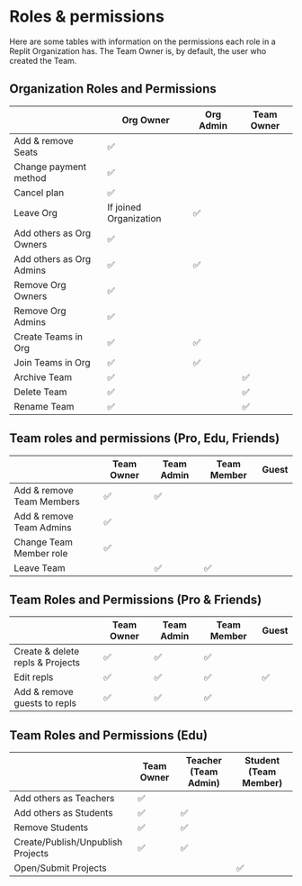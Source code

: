 # Roles & permissions

Here are some tables with information on the permissions each role in a Replit Organization has. The Team Owner is, by default, the user who created the Team.

## Organization Roles and Permissions
|                          | Org Owner               | Org Admin | Team Owner |
|--------------------------|-------------------------|-----------|------------|
| Add & remove Seats       | ✅                      |           |            |
| Change payment method    | ✅                      |           |            |
| Cancel plan              | ✅                      |           |            |
| Leave Org                | If joined Organization  | ✅        |            |
| Add others as Org Owners | ✅                      |           |            |
| Add others as Org Admins | ✅                      | ✅        |            |
| Remove Org Owners        | ✅                      |           |            |
| Remove Org Admins        | ✅                      |           |            |
| Create Teams in Org      | ✅                      | ✅        |            |
| Join Teams in Org        | ✅                      | ✅        |            |
| Archive Team             | ✅                      |           | ✅         |
| Delete Team              | ✅                      |           | ✅         |
| Rename Team              | ✅                      |           | ✅         |        


## Team roles and permissions (Pro, Edu, Friends)
|                                 | Team Owner | Team Admin | Team Member                     | Guest |
|---------------------------------|------------|------------|---------------------------------|-------|
| Add & remove Team Members       | ✅         | ✅         |                                 |       |
| Add & remove Team Admins        | ✅         |            |                                 |       |
| Change Team Member role         | ✅         |            |                                 |       |
| Leave Team                      |            | ✅         | ✅                              |       |


## Team Roles and Permissions (Pro & Friends)
|                                   | Team Owner | Team Admin | Team Member  | Guest |
|-----------------------------------|------------|------------|--------------|-------|
| Create & delete repls & Projects  | ✅         | ✅         | ✅          |       |      
| Edit repls                        | ✅         | ✅         | ✅          | ✅    |            
| Add & remove guests to repls      | ✅         | ✅         | ✅          |       |       

## Team Roles and Permissions (Edu)
|                                     | Team Owner | Teacher (Team Admin) | Student (Team Member)         |
|-------------------------------------|------------|----------------------|-------------------------------|
| Add others as Teachers              | ✅          |                     |                               |       
| Add others as Students              | ✅          | ✅                  |                               |       
| Remove Students                     | ✅          | ✅                  |                               |       
| Create/Publish/Unpublish Projects   | ✅          | ✅                  |                               |      
| Open/Submit Projects                |             |                     | ✅                            |             

